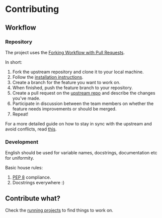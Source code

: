 # Contributing

## Workflow

### Repository

The project uses the [Forking Workflow with Pull Requests](https://www.atlassian.com/git/tutorials/making-a-pull-request).

In short:
1. Fork the upstream repository and clone it to your local machine.
1. Follow the [installation instructions](installation.md).
1. Create a branch for the feature you want to work on.
1. When finished, push the feature branch to your repository.
1. Create a pull request on the [upstream repo](<VAR:REPO_URL>) and describe the changes you've made.
1. Participate in discussion between the team members on whether the feature needs improvements or should be merged.
1. Repeat!

For a more detailed guide on how to stay in sync with the upstream and avoid conflicts, read [this](https://gist.github.com/Chaser324/ce0505fbed06b947d962).

### Development

English should be used for variable names, docstrings, documentation etc for uniformity.

Basic house rules:
1. [PEP 8](https://www.python.org/dev/peps/pep-0008/) compliance.
1. Docstrings everywhere :)


## Contribute what?

Check the [running projects](<VAR:PROJECTS_URL>) to find things to work on.